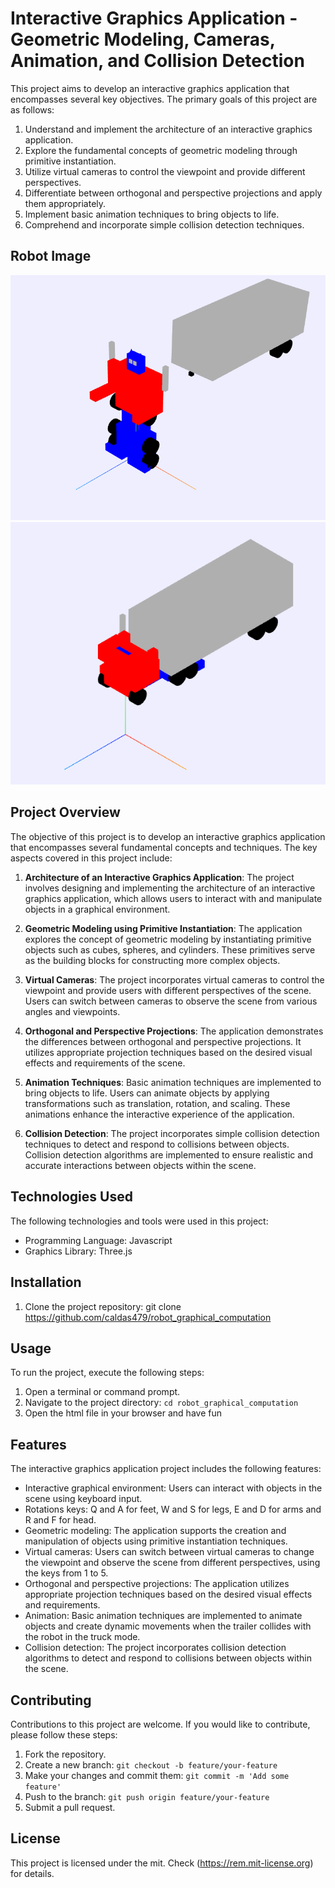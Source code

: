 # Interactive Graphics Application - Geometric Modeling, Cameras, Animation, and Collision Detection

This project aims to develop an interactive graphics application that encompasses several key objectives. The primary goals of this project are as follows:

1. Understand and implement the architecture of an interactive graphics application.
2. Explore the fundamental concepts of geometric modeling through primitive instantiation.
3. Utilize virtual cameras to control the viewpoint and provide different perspectives.
4. Differentiate between orthogonal and perspective projections and apply them appropriately.
5. Implement basic animation techniques to bring objects to life.
6. Comprehend and incorporate simple collision detection techniques.

## Robot Image
![alt text](image.png) ![alt text](image-1.png)
## Project Overview

The objective of this project is to develop an interactive graphics application that encompasses several fundamental concepts and techniques. The key aspects covered in this project include:

1. **Architecture of an Interactive Graphics Application**: The project involves designing and implementing the architecture of an interactive graphics application, which allows users to interact with and manipulate objects in a graphical environment.

2. **Geometric Modeling using Primitive Instantiation**: The application explores the concept of geometric modeling by instantiating primitive objects such as cubes, spheres, and cylinders. These primitives serve as the building blocks for constructing more complex objects.

3. **Virtual Cameras**: The project incorporates virtual cameras to control the viewpoint and provide users with different perspectives of the scene. Users can switch between cameras to observe the scene from various angles and viewpoints.

4. **Orthogonal and Perspective Projections**: The application demonstrates the differences between orthogonal and perspective projections. It utilizes appropriate projection techniques based on the desired visual effects and requirements of the scene.

5. **Animation Techniques**: Basic animation techniques are implemented to bring objects to life. Users can animate objects by applying transformations such as translation, rotation, and scaling. These animations enhance the interactive experience of the application.

6. **Collision Detection**: The project incorporates simple collision detection techniques to detect and respond to collisions between objects. Collision detection algorithms are implemented to ensure realistic and accurate interactions between objects within the scene.

## Technologies Used

The following technologies and tools were used in this project:

- Programming Language: Javascript
- Graphics Library: Three.js

## Installation

1. Clone the project repository: git clone https://github.com/caldas479/robot_graphical_computation

## Usage

To run the project, execute the following steps:

1. Open a terminal or command prompt.
2. Navigate to the project directory: `cd robot_graphical_computation`
3. Open the html file in your browser and have fun

## Features

The interactive graphics application project includes the following features:

- Interactive graphical environment: Users can interact with objects in the scene using keyboard input.
- Rotations keys: Q and A for feet, W and S for legs, E and D for arms and R and F for head.
- Geometric modeling: The application supports the creation and manipulation of objects using primitive instantiation techniques.
- Virtual cameras: Users can switch between virtual cameras to change the viewpoint and observe the scene from different perspectives, using the keys from 1 to 5.
- Orthogonal and perspective projections: The application utilizes appropriate projection techniques based on the desired visual effects and requirements.
- Animation: Basic animation techniques are implemented to animate objects and create dynamic movements when the trailer collides with the robot in the truck mode.
- Collision detection: The project incorporates collision detection algorithms to detect and respond to collisions between objects within the scene.

## Contributing

Contributions to this project are welcome. If you would like to contribute, please follow these steps:

1. Fork the repository.
2. Create a new branch: `git checkout -b feature/your-feature`
3. Make your changes and commit them: `git commit -m 'Add some feature'`
4. Push to the branch: `git push origin feature/your-feature`
5. Submit a pull request.

## License

This project is licensed under the mit. Check (https://rem.mit-license.org) for details.
